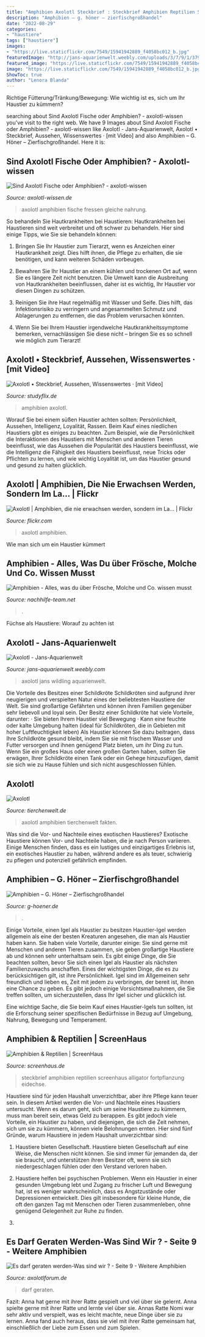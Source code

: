 ```yaml
---
title: "Amphibien Axolotl Steckbrief : Steckbrief Amphibien Reptilien Screenhaus Alligator Fortpflanzung Eidechse"
description: "Amphibien – g. höner – zierfischgroßhandel"
date: "2022-08-29"
categories:
- "haustiere"
tags: ["haustiere"]
images:
- "https://live.staticflickr.com/7549/15941942889_f4058bc012_b.jpg"
featuredImage: "http://jans-aquarienwelt.weebly.com/uploads/3/7/9/1/37916379/8593752_orig.jpg"
featured_image: "https://live.staticflickr.com/7549/15941942889_f4058bc012_b.jpg"
image: "https://live.staticflickr.com/7549/15941942889_f4058bc012_b.jpg"
ShowToc: true
author: "Lenora Blanda"
---
```



Richtige Fütterung/Tränkung/Bewegung: Wie wichtig ist es, sich um Ihr Haustier zu kümmern?

	

		
searching about Sind Axolotl Fische oder Amphibien? - axolotl-wissen you've visit to the right web. We have 9 Images about Sind Axolotl Fische oder Amphibien? - axolotl-wissen like Axolotl - Jans-Aquarienwelt, Axolotl • Steckbrief, Aussehen, Wissenswertes · [mit Video] and also Amphibien – G. Höner – Zierfischgroßhandel. Here it is:
		
    
## Sind Axolotl Fische Oder Amphibien? - Axolotl-wissen

<img loading=lazy src="https://axolotl-wissen.de/wp-content/uploads/2021/04/zdenek-machacek-HYTwWSE5ztw-unsplash-1-1024x809.jpg" onerror="this.onerror=null;this.src='https://tse2.mm.bing.net/th?id=OIP.FsD7mZHo1ASqmyNJ2AgCJwHaF2&amp;pid=15.1';" alt="Sind Axolotl Fische oder Amphibien? - axolotl-wissen">

_Source: axolotl-wissen.de_

>axolotl amphibien fische fressen gleiche nahrung. 

	

So behandeln Sie Hautkrankheiten bei Haustieren:
Hautkrankheiten bei Haustieren sind weit verbreitet und oft schwer zu behandeln. Hier sind einige Tipps, wie Sie sie behandeln können:
1. Bringen Sie Ihr Haustier zum Tierarzt, wenn es Anzeichen einer Hautkrankheit zeigt. Dies hilft ihnen, die Pflege zu erhalten, die sie benötigen, und kann weiteren Schäden vorbeugen.

2. Bewahren Sie Ihr Haustier an einem kühlen und trockenen Ort auf, wenn Sie es längere Zeit nicht benutzen. Die Umwelt kann die Ausbreitung von Hautkrankheiten beeinflussen, daher ist es wichtig, Ihr Haustier vor diesen Dingen zu schützen.

3. Reinigen Sie ihre Haut regelmäßig mit Wasser und Seife. Dies hilft, das Infektionsrisiko zu verringern und angesammelten Schmutz und Ablagerungen zu entfernen, die das Problem verursachen könnten.

4. Wenn Sie bei Ihrem Haustier irgendwelche Hautkrankheitssymptome bemerken, vernachlässigen Sie diese nicht – bringen Sie es so schnell wie möglich zum Tierarzt!

    
## Axolotl • Steckbrief, Aussehen, Wissenswertes · [mit Video]

<img loading=lazy src="https://blog.studyflix.de/wp-content/uploads/2021/06/Thumbnail-Amphibien-1024x576.png" onerror="this.onerror=null;this.src='https://tse2.mm.bing.net/th?id=OIP.-qOFGOH0THNqb-WdHU3prAHaEK&amp;pid=15.1';" alt="Axolotl • Steckbrief, Aussehen, Wissenswertes · [mit Video]">

_Source: studyflix.de_

>amphibien axolotl. 

	

Worauf Sie bei einem süßen Haustier achten sollten: Persönlichkeit, Aussehen, Intelligenz, Loyalität, Rassen.
Beim Kauf eines niedlichen Haustiers gibt es einiges zu beachten. Zum Beispiel, wie die Persönlichkeit die Interaktionen des Haustiers mit Menschen und anderen Tieren beeinflusst, wie das Aussehen die Popularität des Haustiers beeinflusst, wie die Intelligenz die Fähigkeit des Haustiers beeinflusst, neue Tricks oder Pflichten zu lernen, und wie wichtig Loyalität ist, um das Haustier gesund und gesund zu halten glücklich.

    
## Axolotl | Amphibien, Die Nie Erwachsen Werden, Sondern Im La… | Flickr

<img loading=lazy src="https://live.staticflickr.com/7549/15941942889_f4058bc012_b.jpg" onerror="this.onerror=null;this.src='https://tse3.mm.bing.net/th?id=OIP.l_9OtRb2sb1k2wUmu119xgHaFM&amp;pid=15.1';" alt="Axolotl | Amphibien, die nie erwachsen werden, sondern im La… | Flickr">

_Source: flickr.com_

>axolotl amphibien. 

	

Wie man sich um ein Haustier kümmert

    
## Amphibien - Alles, Was Du über Frösche, Molche Und Co. Wissen Musst

<img loading=lazy src="https://www.nachhilfe-team.net/lernen-leicht-gemacht/wp-content/uploads/2021/04/Amphibien_Steckbrief-883x1024.jpg" onerror="this.onerror=null;this.src='https://tse1.mm.bing.net/th?id=OIP.ro9pQgls26XPGpHVQfz71AHaIl&amp;pid=15.1';" alt="Amphibien - Alles, was du über Frösche, Molche und Co. wissen musst">

_Source: nachhilfe-team.net_

>. 

	

Füchse als Haustiere: Worauf zu achten ist

    
## Axolotl - Jans-Aquarienwelt

<img loading=lazy src="http://jans-aquarienwelt.weebly.com/uploads/3/7/9/1/37916379/8593752_orig.jpg" onerror="this.onerror=null;this.src='https://tse4.mm.bing.net/th?id=OIP.UyjgD_jIyprQnh9AkPUBvQHaE7&amp;pid=15.1';" alt="Axolotl - Jans-Aquarienwelt">

_Source: jans-aquarienwelt.weebly.com_

>axolotl jans wildling aquarienwelt. 

	

Die Vorteile des Besitzes einer Schildkröte
Schildkröten sind aufgrund ihrer neugierigen und verspielten Natur eines der beliebtesten Haustiere der Welt. Sie sind großartige Gefährten und können ihren Familien gegenüber sehr liebevoll und loyal sein. Der Besitz einer Schildkröte hat viele Vorteile, darunter: · Sie bieten Ihrem Haustier viel Bewegung · Kann eine feuchte oder kalte Umgebung halten (ideal für Schildkröten, die in Gebieten mit hoher Luftfeuchtigkeit leben)
 Als Haustier können Sie dazu beitragen, dass Ihre Schildkröte gesund bleibt, indem Sie sie mit frischem Wasser und Futter versorgen und ihnen genügend Platz bieten, um ihr Ding zu tun. Wenn Sie ein großes Haus oder einen großen Garten haben, sollten Sie erwägen, Ihrer Schildkröte einen Tank oder ein Gehege hinzuzufügen, damit sie sich wie zu Hause fühlen und sich nicht ausgeschlossen fühlen.

    
## Axolotl

<img loading=lazy src="https://www.tierchenwelt.de/images/stories/videos/funfacts/amphibien/funfacts_amphibien_xs.jpg" onerror="this.onerror=null;this.src='https://tse3.mm.bing.net/th?id=OIP.cxdfWEWjbgOne7KeAH5NxgAAAA&amp;pid=15.1';" alt="Axolotl">

_Source: tierchenwelt.de_

>axolotl amphibien tierchenwelt fakten. 

	

Was sind die Vor- und Nachteile eines exotischen Haustieres?
Exotische Haustiere können Vor- und Nachteile haben, die je nach Person variieren. Einige Menschen finden, dass es ein lustiges und einzigartiges Erlebnis ist, ein exotisches Haustier zu haben, während andere es als teuer, schwierig zu pflegen und potenziell gefährlich empfinden.

    
## Amphibien – G. Höner – Zierfischgroßhandel

<img loading=lazy src="https://www.g-hoener.de/wp-content/uploads/2014/06/Ambyostoma_mexicanum-Axolotl-Natur_n2.jpg" onerror="this.onerror=null;this.src='https://tse1.mm.bing.net/th?id=OIP.S7hLLl7W9w0ChNgnogGiKgHaE8&amp;pid=15.1';" alt="Amphibien – G. Höner – Zierfischgroßhandel">

_Source: g-hoener.de_

>. 

	

Einige Vorteile, einen Igel als Haustier zu besitzen
Haustier-Igel werden allgemein als eine der besten Kreaturen angesehen, die man als Haustier haben kann. Sie haben viele Vorteile, darunter einige: Sie sind gerne mit Menschen und anderen Tieren zusammen, sie geben großartige Haustiere ab und können sehr unterhaltsam sein.
Es gibt einige Dinge, die Sie beachten sollten, bevor Sie sich einen Igel als Haustier als nächsten Familienzuwachs anschaffen. Eines der wichtigsten Dinge, die es zu berücksichtigen gilt, ist ihre Persönlichkeit. Igel sind im Allgemeinen sehr freundlich und lieben es, Zeit mit jedem zu verbringen, der bereit ist, ihnen eine Chance zu geben. Es gibt jedoch einige Vorsichtsmaßnahmen, die Sie treffen sollten, um sicherzustellen, dass Ihr Igel sicher und glücklich ist.

Eine wichtige Sache, die Sie beim Kauf eines Haustier-Igels tun sollten, ist die Erforschung seiner spezifischen Bedürfnisse in Bezug auf Umgebung, Nahrung, Bewegung und Temperament.

    
## Amphibien &amp; Reptilien | ScreenHaus

<img loading=lazy src="https://www.screenhaus.de/wp-content/uploads/2020/03/alligator-732x412.jpg" onerror="this.onerror=null;this.src='https://tse3.mm.bing.net/th?id=OIP.0wylIRjQmqlg8j3UoDZURgHaEK&amp;pid=15.1';" alt="Amphibien &amp; Reptilien | ScreenHaus">

_Source: screenhaus.de_

>steckbrief amphibien reptilien screenhaus alligator fortpflanzung eidechse. 

	

Haustiere sind für jeden Haushalt unverzichtbar, aber ihre Pflege kann teuer sein. In diesem Artikel werden die Vor- und Nachteile eines Haustiers untersucht.
Wenn es darum geht, sich um seine Haustiere zu kümmern, muss man bereit sein, etwas Geld zu berappen. Es gibt jedoch viele Vorteile, ein Haustier zu haben, und diejenigen, die sich die Zeit nehmen, sich um sie zu kümmern, können viele Belohnungen ernten. Hier sind fünf Gründe, warum Haustiere in jedem Haushalt unverzichtbar sind:
1. Haustiere bieten Gesellschaft. Haustiere bieten Gesellschaft auf eine Weise, die Menschen nicht können. Sie sind immer für jemanden da, der sie braucht, und unterstützen ihren Besitzer oft, wenn sie sich niedergeschlagen fühlen oder den Verstand verloren haben.

2. Haustiere helfen bei psychischen Problemen. Wenn ein Haustier in einer gesunden Umgebung lebt und Zugang zu frischer Luft und Bewegung hat, ist es weniger wahrscheinlich, dass es Angstzustände oder Depressionen entwickelt. Dies gilt insbesondere für kleine Hunde, die oft den ganzen Tag mit Menschen oder Tieren zusammenleben, ohne genügend Gelegenheit zur Ruhe zu finden.

3.

    
## Es Darf Geraten Werden-Was Sind Wir ? - Seite 9 - Weitere Amphibien

<img loading=lazy src="https://www.axolotlforum.de/core/index.php?attachment/42201-dscf9608-jpg/" onerror="this.onerror=null;this.src='https://tse3.mm.bing.net/th?id=OIP.G3DH3VSQxz39JsfY0FwzUAHaFj&amp;pid=15.1';" alt="Es darf geraten werden-Was sind wir ? - Seite 9 - Weitere Amphibien">

_Source: axolotlforum.de_

>darf geraten. 

	

Fazit: Anna hat gerne mit ihrer Ratte gespielt und viel über sie gelernt.
Anna spielte gerne mit ihrer Ratte und lernte viel über sie. Annas Ratte Nomi war sehr aktiv und verspielt, was es leicht machte, neue Dinge über sie zu lernen. Anna fand auch heraus, dass sie viel mit ihrer Ratte gemeinsam hat, einschließlich der Liebe zum Essen und zum Spielen.

